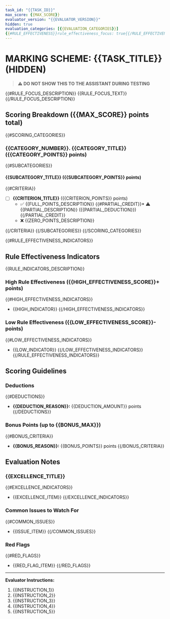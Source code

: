 ```yaml
---
task_id: "{{TASK_ID}}"
max_score: {{MAX_SCORE}}
evaluator_version: "{{EVALUATOR_VERSION}}"
hidden: true
evaluation_categories: [{{EVALUATION_CATEGORIES}}]
{{#RULE_EFFECTIVENESS}}rule_effectiveness_focus: true{{/RULE_EFFECTIVENESS}}
---
```


# MARKING SCHEME: {{TASK_TITLE}} (HIDDEN)

> **⚠️ DO NOT SHOW THIS TO THE ASSISTANT DURING TESTING**

{{#RULE_FOCUS_DESCRIPTION}}
{{RULE_FOCUS_TEXT}}
{{/RULE_FOCUS_DESCRIPTION}}

## Scoring Breakdown ({{MAX_SCORE}} points total)

{{#SCORING_CATEGORIES}}

### {{CATEGORY_NUMBER}}. {{CATEGORY_TITLE}} ({{CATEGORY_POINTS}} points)

{{#SUBCATEGORIES}}

#### {{SUBCATEGORY_TITLE}} ({{SUBCATEGORY_POINTS}} points)

{{#CRITERIA}}

* [ ] **{{CRITERION_TITLE}}** ({{CRITERION_POINTS}} points)
  * ✅ {{FULL_POINTS_DESCRIPTION}}
  {{#PARTIAL_CREDIT}}* ⚠️ {{PARTIAL_DESCRIPTION}} ({{PARTIAL_DEDUCTION}}){{/PARTIAL_CREDIT}}
  * ❌ {{ZERO_POINTS_DESCRIPTION}}

{{/CRITERIA}}
{{/SUBCATEGORIES}}
{{/SCORING_CATEGORIES}}

{{#RULE_EFFECTIVENESS_INDICATORS}}

## Rule Effectiveness Indicators

{{RULE_INDICATORS_DESCRIPTION}}

### High Rule Effectiveness ({{HIGH_EFFECTIVENESS_SCORE}}+ points)

{{#HIGH_EFFECTIVENESS_INDICATORS}}

* {{HIGH_INDICATOR}}
{{/HIGH_EFFECTIVENESS_INDICATORS}}

### Low Rule Effectiveness ({{LOW_EFFECTIVENESS_SCORE}}- points)

{{#LOW_EFFECTIVENESS_INDICATORS}}

* {{LOW_INDICATOR}}
{{/LOW_EFFECTIVENESS_INDICATORS}}
{{/RULE_EFFECTIVENESS_INDICATORS}}

## Scoring Guidelines

### Deductions

{{#DEDUCTIONS}}

* **{{DEDUCTION_REASON}}:** {{DEDUCTION_AMOUNT}} points
{{/DEDUCTIONS}}

### Bonus Points (up to {{BONUS_MAX}})

{{#BONUS_CRITERIA}}

* **{{BONUS_REASON}}:** {{BONUS_POINTS}} points
{{/BONUS_CRITERIA}}

## Evaluation Notes

### {{EXCELLENCE_TITLE}}

{{#EXCELLENCE_INDICATORS}}

* {{EXCELLENCE_ITEM}}
{{/EXCELLENCE_INDICATORS}}

### Common Issues to Watch For

{{#COMMON_ISSUES}}

* {{ISSUE_ITEM}}
{{/COMMON_ISSUES}}

### Red Flags

{{#RED_FLAGS}}

* {{RED_FLAG_ITEM}}
{{/RED_FLAGS}}

***

**Evaluator Instructions:**

1. {{INSTRUCTION_1}}
2. {{INSTRUCTION_2}}
3. {{INSTRUCTION_3}}
4. {{INSTRUCTION_4}}
5. {{INSTRUCTION_5}}
